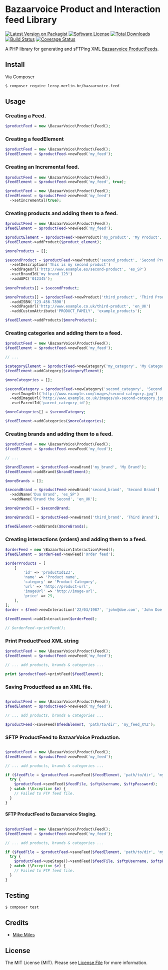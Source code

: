 # Bazaarvoice Product and Interaction feed Library

[![Latest Version on Packagist](https://img.shields.io/packagist/v/leroy-merlin-br/bazaarvoice-productfeed.svg?style=flat-square)](https://packagist.org/packages/leroy-merlin-br/bazaarvoice-productfeed)
[![Software License](https://img.shields.io/badge/license-MIT-brightgreen.svg?style=flat-square)](LICENSE.md)
[![Total Downloads](https://img.shields.io/packagist/dt/leroy-merlin-br/bazaarvoice-productfeed.svg?style=flat-square)](https://packagist.org/packages/leroy-merlin-br/bazaarvoice-productfeed)
[![Build Status](https://travis-ci.org/leroy-merlin-br/bazaarvoice-productfeed.svg?branch=master)](https://travis-ci.org/leroy-merlin-br/bazaarvoice-productfeed)
[![Coverage Status](https://coveralls.io/repos/github/leroy-merlin-br/bazaarvoice-productfeed/badge.svg?branch=master)](https://coveralls.io/github/leroy-merlin-br/bazaarvoice-productfeed?branch=master)

A PHP library for generating and sFTPing XML [Bazaarvoice ProductFeeds](http://labsbp-docsportal.aws.bazaarvoice.com/DataFeeds/Introduction/IntroductionDataFeeds_con.html).

## Install

Via Composer

``` bash
$ composer require leroy-merlin-br/bazaarvoice-feed
```

## Usage

### Creating a Feed.
``` php
$productFeed = new \BazaarVoice\Product\Feed();
```

### Creating a feedElement
``` php
$productFeed = new \BazaarVoice\Product\Feed();
$feedElement = $productFeed->newFeed('my_feed');
```

### Creating an Incremental feed.
``` php
$productFeed = new \BazaarVoice\Product\Feed();
$feedElement = $productFeed->newFeed('my_feed', true);
```

``` php
$productFeed = new \BazaarVoice\Product\Feed();
$feedElement = $productFeed->newFeed('my_feed')
  ->setIncremental(true);
```


### Creating products and adding them to a feed.
``` php
$productFeed = new \BazaarVoice\Product\Feed();
$feedElement = $productFeed->newFeed('my_feed');

$productElement = $productFeed->newProduct('my_product', 'My Product', 'product_category_123', 'http://www.example.com/my-product', 'http://www.example.com/images/my-product.jpg');
$feedElement->addProduct($product_element);

$moreProducts = [];

$secondProduct = $productFeed->newProduct('second_product', 'Second Product', 'product_category_456', 'http://www.example.com/second-product', 'http://www.example.com/images/second-product.jpg');
  ->setDescription('This is my second product')
  ->addPageUrl('http://www.example.es/second-product', 'es_SP')
  ->setBrandId('my_brand_123')
  ->addUPC('012345');
  
$moreProducts[] = $secondProduct;

$moreProducts[] = $productFeed->newProduct('third_product', 'Third Product', 'product_category_789', 'http://www.example.com/third-product', 'http://www.example.com/images/third-product.jpg')
  ->addISBN('123-456-7890')
  ->addPageUrl('http://www.example.co.uk/third-product', 'en_UK')
  ->addCustomAttribute('PRODUCT_FAMILY', 'example_products');

$feedElement->addProducts($moreProducts);

```

### Creating categories and adding them to a feed.
``` php
$productFeed = new \BazaarVoice\Product\Feed();
$feedElement = $productFeed->newFeed('my_feed');

// ...

$categoryElement = $productFeed->newCategory('my_category', 'My Category', 'http://www.example.com/my-product');
$feedElement->addCategory($categoryElement);

$moreCategories = [];

$secondCategory = $productFeed->newCategory('second_category', 'Second Category', 'http://www.example.com/second-category')
  ->setImageUrl('http://www.example.com/images/second-category.jpg')
  ->addImageUrl('http://www.example.co.uk/images/uk-second-category.jpg', 'en_UK')
  ->setParentId('parent_category_id');

$moreCategories[] = $secondCategory;

$feedElement->addCategories($moreCategories);

```

### Creating brands and adding them to a feed.
``` php
$productFeed = new \BazaarVoice\Product\Feed();
$feedElement = $productFeed->newFeed('my_feed');

// ...

$brandElement = $productFeed->newBrand('my_brand', 'My Brand');
$feedElement->addBrand($brandElement);

$moreBrands = [];

$secondBrand = $productFeed->newBrand('second_brand', 'Second Brand')
  ->addName('Duo Brand', 'es_SP')
  ->addName('Brand the Second', 'en_UK');

$moreBrands[] = $secondBrand;

$moreBrands[] = $productFeed->newBrand('third_brand', 'Third Brand');

$feedElement->addBrands($moreBrands);

```

### Creating interactions (orders) and adding them to a feed.
``` php
$orderFeed = new \BazaarVoice\Interaction\Feed();
$feedElement = $orderFeed->newFeed('Order feed');

$orderProducts = [
    [
        'id' => 'productId123',
        'name' => 'Product name',
        'category' => 'Product Category',
        'url' => 'http://product-url',
        'imageUrl' => 'http://image-url',
        'price' => 29,
    ],
];
$order = $feed->newInteraction('22/03/1987', 'john@doe.com', 'John Doe', 'userId123', 'pt_BR', $orderProducts);

$feedElement->addInteraction($orderFeed);

// $orderFeed->printFeed();

```

### Print ProductFeed XML string
``` php
$productFeed = new \BazaarVoice\Product\Feed();
$feedElement = $productFeed->newFeed('my_feed');

// ... add products, brands & categories ...

print $productFeed->printFeed($feedElement);
```

### Saving Productfeed as an XML file.
``` php

$productFeed = new \BazaarVoice\Product\Feed();
$feedElement = $productFeed->newFeed('my_feed');

// ... add products, brands & categories ...

$productFeed->saveFeed($feedElement, 'path/to/dir', 'my_feed_XYZ');
```

### SFTP ProductFeed to BazaarVoice Production.
``` php

$productFeed = new \BazaarVoice\Product\Feed();
$feedElement = $productFeed->newFeed('my_feed');

// ... add products, brands & categories ...

if ($feedFile = $productFeed->saveFeed($feedElement, 'path/to/dir', 'my_feed_XYZ') {  
  try {
    $productFeed->sendFeed($feedFile, $sftpUsername, $sftpPassword);
  } catch (\Exception $e) {
    // Failed to FTP feed file.
  }
}

```

#### SFTP ProductFeed to Bazaarvoice Staging.
``` php

$productFeed = new \BazaarVoice\Product\Feed();
$feedElement = $productFeed->newFeed('my_feed');

// ... add products, brands & categories ...

if ($feedFile = $productFeed->saveFeed($feedElement, 'path/to/dir', 'my_feed_XYZ') {  
  try {
    $productFeed->useStage()->sendFeed($feedFile, $sftpUsername, $sftpPassword);
  } catch (\Exception $e) {
    // Failed to FTP feed file.
  }
}

```


## Testing

``` bash
$ composer test
```

## Credits

- [Mike Miles](https://github.com/mikemiles86)

## License

The MIT License (MIT). Please see [License File](LICENSE.md) for more information.
